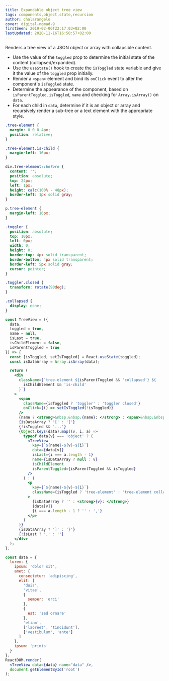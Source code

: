 ```yaml
---
title: Expandable object tree view
tags: components,object,state,recursion
author: chalarangelo
cover: digital-nomad-9
firstSeen: 2019-02-06T22:17:03+02:00
lastUpdated: 2020-11-16T16:50:57+02:00
---
```


Renders a tree view of a JSON object or array with collapsible content.

- Use the value of the `toggled` prop to determine the initial state of the content (collapsed/expanded).
- Use the `useState()` hook to create the `isToggled` state variable and give it the value of the `toggled` prop initially.
- Render a `<span>` element and bind its `onClick` event to alter the component's `isToggled` state.
- Determine the appearance of the component, based on `isParentToggled`, `isToggled`, `name` and checking for `Array.isArray()` on `data`.
- For each child in `data`, determine if it is an object or array and recursively render a sub-tree or a text element with the appropriate style.

```css
.tree-element {
  margin: 0 0 0 4px;
  position: relative;
}

.tree-element.is-child {
  margin-left: 16px;
}

div.tree-element::before {
  content: '';
  position: absolute;
  top: 24px;
  left: 1px;
  height: calc(100% - 48px);
  border-left: 1px solid gray;
}

p.tree-element {
  margin-left: 16px;
}

.toggler {
  position: absolute;
  top: 10px;
  left: 0px;
  width: 0;
  height: 0;
  border-top: 4px solid transparent;
  border-bottom: 4px solid transparent;
  border-left: 5px solid gray;
  cursor: pointer;
}

.toggler.closed {
  transform: rotate(90deg);
}

.collapsed {
  display: none;
}
```

```jsx
const TreeView = ({
  data,
  toggled = true,
  name = null,
  isLast = true,
  isChildElement = false,
  isParentToggled = true
}) => {
  const [isToggled, setIsToggled] = React.useState(toggled);
  const isDataArray = Array.isArray(data);

  return (
    <div
      className={`tree-element ${isParentToggled && 'collapsed'} ${
        isChildElement && 'is-child'
      }`}
    >
      <span
        className={isToggled ? 'toggler' : 'toggler closed'}
        onClick={() => setIsToggled(!isToggled)}
      />
      {name ? <strong>&nbsp;&nbsp;{name}: </strong> : <span>&nbsp;&nbsp;</span>}
      {isDataArray ? '[' : '{'}
      {!isToggled && '...'}
      {Object.keys(data).map((v, i, a) =>
        typeof data[v] === 'object' ? (
          <TreeView
            key={`${name}-${v}-${i}`}
            data={data[v]}
            isLast={i === a.length - 1}
            name={isDataArray ? null : v}
            isChildElement
            isParentToggled={isParentToggled && isToggled}
          />
        ) : (
          <p
            key={`${name}-${v}-${i}`}
            className={isToggled ? 'tree-element' : 'tree-element collapsed'}
          >
            {isDataArray ? '' : <strong>{v}: </strong>}
            {data[v]}
            {i === a.length - 1 ? '' : ','}
          </p>
        )
      )}
      {isDataArray ? ']' : '}'}
      {!isLast ? ',' : ''}
    </div>
  );
};
```

```jsx
const data = {
  lorem: {
    ipsum: 'dolor sit',
    amet: {
      consectetur: 'adipiscing',
      elit: [
        'duis',
        'vitae',
        {
          semper: 'orci'
        },
        {
          est: 'sed ornare'
        },
        'etiam',
        ['laoreet', 'tincidunt'],
        ['vestibulum', 'ante']
      ]
    },
    ipsum: 'primis'
  }
};
ReactDOM.render(
  <TreeView data={data} name="data" />,
  document.getElementById('root')
);
```
